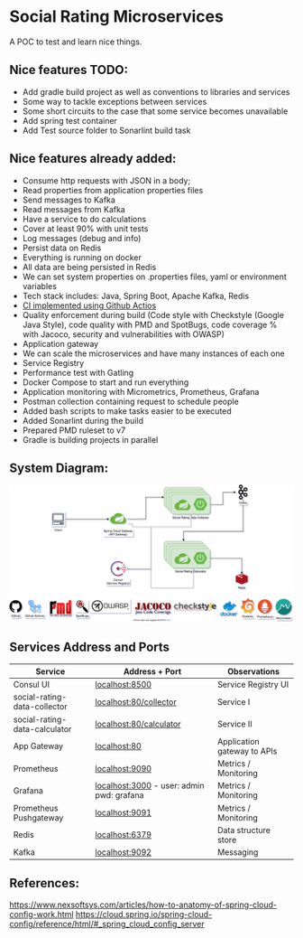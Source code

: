 # Social Rating Microservices

A POC to test and learn nice things.

## Nice features TODO:

- Add gradle build project as well as conventions to libraries and services
- Some way to tackle exceptions between services
- Some short circuits to the case that some service becomes unavailable
- Add spring test container
- Add Test source folder to Sonarlint build task

## Nice features already added:

- Consume http requests with JSON in a body;
- Read properties from application properties files
- Send messages to Kafka
- Read messages from Kafka
- Have a service to do calculations
- Cover at least 90% with unit tests
- Log messages (debug and info)
- Persist data on Redis
- Everything is running on docker
- All data are being persisted in Redis
- We can set system properties on .properties files, yaml or environment variables
- Tech stack includes: Java, Spring Boot, Apache Kafka, Redis
- [CI implemented using Github Actios](https://github.com/palerique/microservices-with-spring/actions)
- Quality enforcement during build (Code style with Checkstyle (Google Java Style), code quality
  with PMD and SpotBugs, code coverage % with Jacoco, security and vulnerabilities with OWASP)
- Application gateway
- We can scale the microservices and have many instances of each one
- Service Registry
- Performance test with Gatling
- Docker Compose to start and run everything
- Application monitoring with Micrometrics, Prometheus, Grafana
- Postman collection containing request to schedule people
- Added bash scripts to make tasks easier to be executed
- Added Sonarlint during the build
- Prepared PMD ruleset to v7
- Gradle is building projects in parallel

## System Diagram:

![System Diagram](diagram/ccbt.svg)

## Services Address and Ports

| Service                       | Address + Port                                                              | Observations                 |
|-------------------------------|-----------------------------------------------------------------------------|------------------------------|
| Consul UI                     | [localhost:8500](http://localhost:8500)                                     | Service Registry UI          |
| social-rating-data-collector  | [localhost:80/collector](http://localhost:80/collector/actuator)            | Service I                    |
| social-rating-data-calculator | [localhost:80/calculator](http://localhost:80/calculator/actuator)          | Service II                   |
| App Gateway                   | [localhost:80](http://localhost:80)                                         | Application gateway to APIs  |
| Prometheus                    | [localhost:9090](http://localhost:9090)                                     | Metrics / Monitoring         |
| Grafana                       | [localhost:3000](http://localhost:3000) - user: admin pwd: grafana          | Metrics / Monitoring         |
| Prometheus Pushgateway        | [localhost:9091](http://localhost:9091)                                     | Metrics / Monitoring         |
| Redis                         | [localhost:6379](http://localhost:6379)                                     | Data structure store         |
| Kafka                         | [localhost:9092](http://localhost:9092)                                     | Messaging                    |

## References:

https://www.nexsoftsys.com/articles/how-to-anatomy-of-spring-cloud-config-work.html
https://cloud.spring.io/spring-cloud-config/reference/html/#_spring_cloud_config_server



